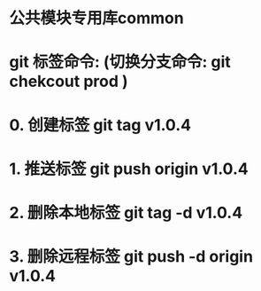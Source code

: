 # 公共模块专用库common

# git 标签命令: (切换分支命令: git chekcout prod )
# 0. 创建标签 git tag v1.0.4
# 1. 推送标签 git push origin v1.0.4
# 2. 删除本地标签  git tag -d v1.0.4
# 3. 删除远程标签 git push -d origin v1.0.4